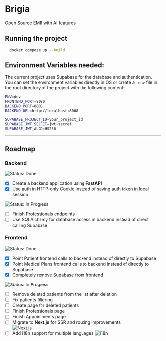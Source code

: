 # Brigia
Open Source EMR with AI features

## Running the project 
```bash
  docker compose up --build
```

## Environment Variables needed:
The current project uses Supabase for the database and authentication.
You can set the environment variables directly in OS or create a `.env` file in the root directory of the project with the following content:
```bash
ENV=dev
FRONTEND_PORT=8080
BACKEND_PORT=8008
BACKEND_URL=http://localhost:8008

SUPABASE_PROJECT_ID=your_project_id
SUPABASE_JWT_SECRET=jwt-secret
SUPABASE_JWT_ALGO=HS256
```

---
## Roadmap

### Backend

![Status: Done](https://img.shields.io/badge/status-done-green)
- [X] Create a backend application using **FastAPI**
- [X] Use auth in HTTP-only Cookie instead of saving auth token in local session

![Status: In Progress](https://img.shields.io/badge/status-in_progress-yellow)
- [ ] Finish Professionals endpoints
- [ ] Use SQLAlchemy for database access in backend instead of direct calling Supabase

### Frontend

![Status: Done](https://img.shields.io/badge/status-done-green)
- [X] Point Patient frontend calls to backend instead of directly to Supabase
- [X] Point Medical Plans frontend calls to backend instead of directly to Supabase
- [X] Completely remove Supabase from frontend

![Status: In Progress](https://img.shields.io/badge/status-in_progress-yellow)
- [ ] Remove deleted patients from the list after deletion
- [ ] Fix patients filtering
- [ ] Create page for deleted patients
- [ ] Finish Professionals page
- [ ] Finish Appointments page
- [ ] Migrate to **Next.js** for SSR and routing improvements  
  ![Next.js](https://img.shields.io/badge/Next.js-000000?style=flat-square&logo=nextdotjs&logoColor=white)
- [ ] Add i18n support for multiple languages
  ![i18n](https://img.shields.io/badge/i18n-000000?style=flat-square&logo=i18next&logoColor=white)
